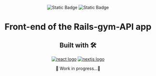 <p align="center">
  <img alt="Static Badge" src="https://img.shields.io/badge/node-16.13.1-green">
  <img alt="Static Badge" src="https://img.shields.io/badge/react-18.2.0-blue">
</p>
<h1 align="center">Front-end of the Rails-gym-API app</h1>
<h2 align="center">Built with 🛠️</h2>
<p align="center">
  <a href="https://react.dev/"><img src="https://img.shields.io/badge/React-20232A?style=for-the-badge&logo=react&logoColor=61DAFB" alt="react logo"></a>
  <a href="https://nextjs.org/"><img src="https://img.shields.io/badge/Next.js-000?logo=nextdotjs&logoColor=fff&style=for-the-badge" alt="nextjs logo"></a>
</p>
<p align="center">🚧 Work in progress...🚧</p>
